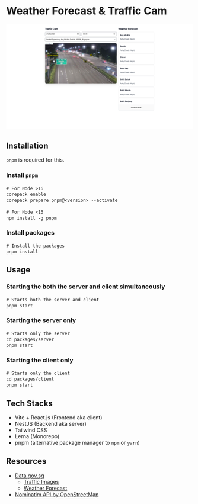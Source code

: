 # Weather Forecast & Traffic Cam

![Screenshot](assets/screenshot.png)

## Installation
`pnpm` is required for this.

### Install `pnpm`
```shell
# For Node >16
corepack enable
corepack prepare pnpm@<version> --activate

# For Node <16
npm install -g pnpm
```
### Install packages
```shell
# Install the packages
pnpm install
```

## Usage

### Starting the both the server and client simultaneously
```shell
# Starts both the server and client
pnpm start
```

### Starting the server only
```shell
# Starts only the server
cd packages/server
pnpm start
```

### Starting the client only
```shell
# Starts only the client
cd packages/client
pnpm start
```
## Tech Stacks

- Vite + React.js (Frontend aka client)
- NestJS (Backend aka server)
- Tailwind CSS
- Lerna (Monorepo)
- pnpm (alternative package manager to `npm` or `yarn`)


## Resources
- [Data.gov.sg](https://data.gov.sg)
  - [Traffic Images](https://data.gov.sg/dataset/traffic-images)
  - [Weather Forecast](https://data.gov.sg/dataset/weather-forecast)
- [Nominatim API by OpenStreetMap](https://nominatim.org/release-docs/latest/api/Reverse)
